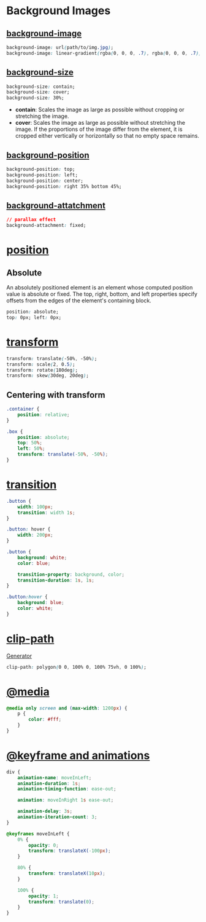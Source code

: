 # Background Images
## [background-image](https://developer.mozilla.org/en-US/docs/Web/CSS/background-image)
```css
background-image: url(path/to/img.jpg);
background-image: linear-gradient(rgba(0, 0, 0, .7), rgba(0, 0, 0, .7)), url(path/to/img.jpg);
```

## [background-size](https://developer.mozilla.org/en-US/docs/Web/CSS/background-size)
```css
background-size: contain;
background-size: cover;
background-size: 30%;
```

* **contain**: Scales the image as large as possible without cropping or stretching the image.
* **cover**: Scales the image as large as possible without stretching the image. If the proportions of the image differ from the element, it is cropped either vertically or horizontally so that no empty space remains.

## [background-position](https://developer.mozilla.org/en-US/docs/Web/CSS/background-position)
```css
background-position: top;
background-position: left;
background-position: center;
background-position: right 35% bottom 45%;
```

## [background-attatchment](https://developer.mozilla.org/en-US/docs/Web/CSS/background-attachment)
```css
// parallax effect
background-attachment: fixed;
```

# [position](https://developer.mozilla.org/en-US/docs/Web/CSS/position)
## Absolute
An absolutely positioned element is an element whose computed position value is absolute or fixed. The top, right, bottom, and left properties specify offsets from the edges of the element's containing block.
```css
position: absolute;
top: 0px; left: 0px;
```

# [transform](https://developer.mozilla.org/en-US/docs/Web/CSS/transform)
```css
transform: translate(-50%, -50%);
transform: scale(2, 0.5);
transform: rotate(180deg);
transform: skew(30deg, 20deg);
```

## Centering with transform
```css
.container {
	position: relative;
}

.box {
	position: absolute;
	top: 50%;
	left: 50%;
	transform: translate(-50%, -50%);
}
```

# [transition](https://developer.mozilla.org/en-US/docs/Web/CSS/CSS_Transitions/Using_CSS_transitions)
```css
.button {
	width: 100px;
	transition: width 1s;
}

.button: hover {
	width: 200px;
}
```

```css
.button {
	background: white;
	color: blue;

	transition-property: background, color;
	transition-duration: 1s, 1s;
}

.button:hover {
	background: blue;
	color: white;
}
```


# [clip-path](https://developer.mozilla.org/en-US/docs/Web/CSS/clip-path)
[Generator](https://bennettfeely.com/clippy/)
```css
clip-path: polygon(0 0, 100% 0, 100% 75vh, 0 100%);
```

# [@media](https://developer.mozilla.org/en-US/docs/Web/CSS/Media_Queries/Using_media_queries)
```css
@media only screen and (max-width: 1200px) {
    p {
    	color: #fff;
    }
}
```

# [@keyframe and animations](https://developer.mozilla.org/en-US/docs/Web/CSS/@keyframes)
```css
div {
	animation-name: moveInLeft;
	animation-duration: 1s;
	animation-timing-function: ease-out;

	animation: moveInRight 1s ease-out;

	animation-delay: 3s;
	animation-iteration-count: 3;
}

@keyframes moveInLeft {
	0% {
		opacity: 0;
		transform: translateX(-100px);
	}

	80% {
		transform: translateX(10px);
	}

	100% {
		opacity: 1;
		transform: translate(0);
	}
}
```
